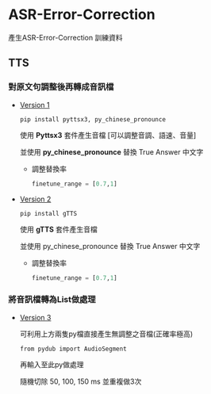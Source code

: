 # ASR-Error-Correction

產生ASR-Error-Correction 訓練資料

## TTS

### 對原文句調整後再轉成音訊檔

* [Version 1](./TTS1.py)

  `pip install pyttsx3, py_chinese_pronounce`

  使用 **Pyttsx3** 套件產生音檔 [可以調整音調、語速、音量]

  並使用 **py_chinese_pronounce** 替換 True Answer 中文字

  * 調整替換率

    ```python
    finetune_range = [0.7,1]  
    ```
* [Version 2](./TTS2.py)

  `pip install gTTS`

  使用 **gTTS** 套件產生音檔

  並使用 py_chinese_pronounce 替換 True Answer 中文字

  * 調整替換率

    ```python
    finetune_range = [0.7,1]  
    ```

### 將音訊檔轉為List做處理

* [Version 3](./TTS3.py)

  可利用上方兩隻py檔直接產生無調整之音檔(正確率極高)

  `from pydub import AudioSegment`

  再輸入至此py做處理

  隨機切除 50, 100, 150 ms 並重複做3次

